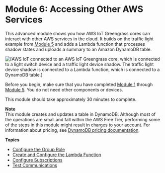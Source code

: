 # Module 6: Accessing Other AWS Services<a name="module6"></a>

This advanced module shows you how AWS IoT Greengrass cores can interact with other AWS services in the cloud\. It builds on the traffic light example from [Module 5](module5.md) and adds a Lambda function that processes shadow states and uploads a summary to an Amazon DynamoDB table\.

![\[AWS IoT connected to an AWS IoT Greengrass core, which is connected to a light switch device and a traffic light device shadow. The traffic light device shadow is connected to a Lambda function, which is connected to a DynamoDB table.\]](http://docs.aws.amazon.com/greengrass/latest/developerguide/images/gg-get-started-089.5.png)

Before you begin, make sure that you have completed [Module 1](module1.md) through [Module 5](module5.md)\. You do not need other components or devices\.

This module should take approximately 30 minutes to complete\.

**Note**  
This module creates and updates a table in DynamoDB\. Although most of the operations are small and fall within the AWS Free Tier, performing some of the steps in this module might result in charges to your account\. For information about pricing, see [DynamoDB pricing documentation](https://aws.amazon.com/dynamodb/pricing/)\.

**Topics**
+ [Configure the Group Role](config-iam-roles.md)
+ [Create and Configure the Lambda Function](create-config-lambda.md)
+ [Configure Subscriptions](config_subs.md)
+ [Test Communications](comms-test.md)